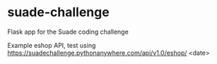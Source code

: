 # suade-challenge
Flask app for the Suade coding challenge

Example eshop API, test using https://suadechallenge.pythonanywhere.com/api/v1.0/eshop/ \<date>
